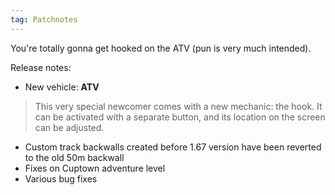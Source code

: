 ```yaml
---
tag: Patchnotes
---
```

You're totally gonna get hooked on the ATV (pun is very much intended).

Release notes:  
- New vehicle: **ATV**  
> This very special newcomer comes with a new mechanic: the hook. It can be activated with a separate button, and its location on the screen can be adjusted.
- Custom track backwalls created before 1.67 version have been reverted to the old 50m backwall
- Fixes on Cuptown adventure level
- Various bug fixes
